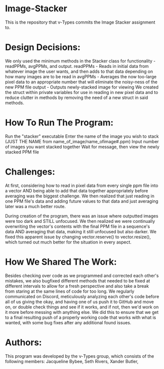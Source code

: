 # Image-Stacker
This is the repository that ν-Types commits the Image Stacker assignment to. 

# Design Decisions:
We only used the minimum methods in the Stacker class for functionality - readPPMs, avgPPMs, and output.
readPPMs - Reads in initial data from whatever image the user wants, and then adds to that data depending on how many images are to be read in
avgPPMs - Averages the now too-large pixel data to an appropriate number that will eliminate the noisy-ness of the new PPM file
output - Outputs newly-stacked image for viewing
We created the struct within private variables for use in reading in new pixel data and to reduce clutter in methods by removing the need of a new struct in said methods.

# How To Run The Program:
Run the "stacker" executable
Enter the name of the image you wish to stack (JUST THE NAME from name_of_image/name_ofimage#.ppm)
Input number of images you want stacked together
Wait for message, then view the newly stacked PPM file

# Challenges:
At first, considering how to read in pixel data from every single ppm file into a vector AND being able to add that data together appropriately before averaging was the biggest challenge. We then realized that just reading in one PPM file's data and adding future values to that data and just averaging later was a much better route. 

During creation of the program, there was an issue where outputted images were too dark and STILL unfocused. We then realized we were continually overwriting the vector's contents with the final PPM file in a sequence's data AND averaging that data, making it still unfocused but also darker. We fixed this apparent issue by changing vector.reserve() to vector.resize(), which turned out much better for the situation in every aspect.

# How We Shared The Work:
Besides checking over code as we programmed and corrected each other's mistakes, we also bugfixed different methods that needed to be fixed at different intervals to allow for a fresh perspective and also take a break from staring at the same lines of code for too long. We regularly communicated on Discord, meticulously analyzing each other's code before all of us giving the okay, and having one of us push it to GitHub and move on, or double check things and see if it works, and if not, then we'd work on it more before messing with anything else. We did this to ensure that we get to a final resulting push of a properly working code that works with what is wanted, with some bug fixes after any additional found issues.

# Authors:
This program was developed by the ν-Types group, which consists of the following members:
Jacqueline Bybee,
Seth Rivers,
Xander Butler,
